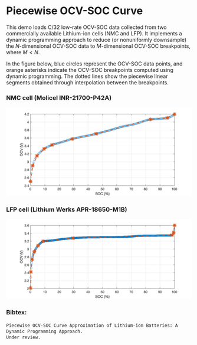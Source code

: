 # Piecewise OCV-SOC Curve
This demo loads C/32 low-rate OCV-SOC data collected from two commercially available Lithium-ion cells (NMC and LFP). It implements a dynamic programming approach 
to reduce (or nonuniformly downsample) the $N$-dimensional OCV-SOC data to $M$-dimensional OCV-SOC breakpoints, where $M < N$. 

In the figure below, blue circles represent the OCV-SOC data points, and orange asterisks indicate the OCV-SOC breakpoints computed using dynamic programming. The dotted lines show the piecewise linear segments obtained through interpolation between the breakpoints.

### NMC cell (Molicel INR-21700-P42A)
![NMC](NMC.png)
### LFP cell  (Lithium Werks APR-18650-M1B)
![LFP](LFP.png)

### Bibtex:
```
Piecewise OCV-SOC Curve Approximation of Lithium-ion Batteries: A Dynamic Programming Approach.
Under review. 
